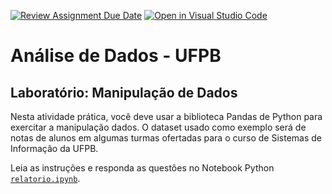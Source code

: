 [![Review Assignment Due Date](https://classroom.github.com/assets/deadline-readme-button-24ddc0f5d75046c5622901739e7c5dd533143b0c8e959d652212380cedb1ea36.svg)](https://classroom.github.com/a/MKT4LZT1)
[![Open in Visual Studio Code](https://classroom.github.com/assets/open-in-vscode-718a45dd9cf7e7f842a935f5ebbe5719a5e09af4491e668f4dbf3b35d5cca122.svg)](https://classroom.github.com/online_ide?assignment_repo_id=13282291&assignment_repo_type=AssignmentRepo)
# Análise de Dados - UFPB

## Laboratório: Manipulação de Dados

Nesta atividade prática, você deve usar a biblioteca Pandas de Python para exercitar a manipulação dados.
O dataset usado como exemplo será de notas de alunos em algumas turmas ofertadas para o curso de Sistemas de Informação da UFPB.

Leia as instruções e responda as questões no Notebook Python [`relatorio.ipynb`](relatorio.ipynb).